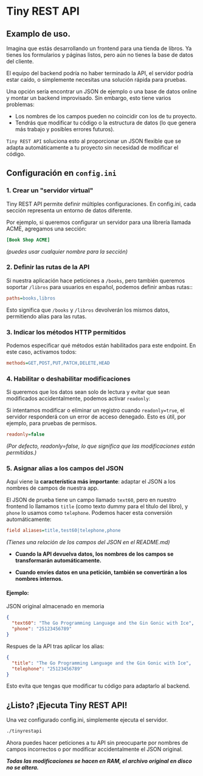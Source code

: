 # Tiny REST API

## Examplo de uso.

Imagina que estás desarrollando un frontend para una tienda de libros. Ya tienes los formularios y páginas listos, pero aún no tienes la base de datos del cliente.

El equipo del backend podría no haber terminado la API, el servidor podría estar caído, o simplemente necesitas una solución rápida para pruebas.

Una opción sería encontrar un JSON de ejemplo o una base de datos online y montar un backend improvisado. Sin embargo, esto tiene varios problemas:

- Los nombres de los campos pueden no coincidir con los de tu proyecto.
- Tendrás que modificar tu código o la estructura de datos (lo que genera más trabajo y posibles errores futuros).

`Tiny REST API` soluciona esto al proporcionar un JSON flexible que se adapta automáticamente a tu proyecto sin necesidad de modificar el código.

## Configuración en `config.ini`

### 1. Crear un "servidor virtual"

Tiny REST API permite definir múltiples configuraciones. En config.ini, cada sección representa un entorno de datos diferente.

Por ejemplo, si queremos configurar un servidor para una librería llamada ACME, agregamos una sección:

```ini
[Book Shop ACME]
```

_(puedes usar cualquier nombre para la sección)_

### 2. Definir las rutas de la API

Si nuestra aplicación hace peticiones a `/books`, pero también queremos soportar `/libros` para usuarios en español, podemos definir ambas rutas::

```ini
paths=books,libros
```

Esto significa que `/books` y `/libros` devolverán los mismos datos, permitiendo alias para las rutas.

### 3. Indicar los métodos HTTP permitidos

Podemos especificar qué métodos están habilitados para este endpoint. En este caso, activamos todos:

```ini
methods=GET,POST,PUT,PATCH,DELETE,HEAD
```

### 4. Habilitar o deshabilitar modificaciones

Si queremos que los datos sean solo de lectura y evitar que sean modificados accidentalmente, podemos activar `readonly`:

Si intentamos modificar o eliminar un registro cuando `readonly=true`, el servidor responderá con un error de acceso denegado. Esto es útil, por ejemplo, para pruebas de permisos.

```ini
readonly=false
```

_(Por defecto, readonly=false, lo que significa que las modificaciones están permitidas.)_

### 5. Asignar alias a los campos del JSON

Aquí viene la **característica más importante**: adaptar el JSON a los nombres de campos de nuestra app.

El JSON de prueba tiene un campo llamado `text60`, pero en nuestro frontend lo llamamos `title` (como texto dummy para el título del libro), y `phone` lo usamos como `telephone`. Podemos hacer esta conversión automáticamente:

```ini
field aliases=title,test60|telephone,phone
```

_(Tienes una relación de los campos del JSON en el README.md)_

- **Cuando la API devuelva datos, los nombres de los campos se transformarán automáticamente.**

- **Cuando envíes datos en una petición, también se convertirán a los nombres internos.**

#### Ejemplo:

JSON original almacenado en memoria

```json
{
  "text60": "The Go Programming Language and the Gin Gonic with Ice",
  "phone": "25123456789"
}
```

Respues de la API tras aplicar los alias:

```json
{
  "title": "The Go Programming Language and the Gin Gonic with Ice",
  "telephone": "25123456789"
}
```

Esto evita que tengas que modificar tu código para adaptarlo al backend.

## ¿Listo? ¡Ejecuta Tiny REST API!

Una vez configurado config.ini, simplemente ejecuta el servidor.

```bash
./tinyrestapi
```

Ahora puedes hacer peticiones a tu API sin preocuparte por nombres de campos incorrectos o por modificar accidentalmente el JSON original.

**_Todas las modificaciones se hacen en RAM, el archivo original en disco no se altera._**

